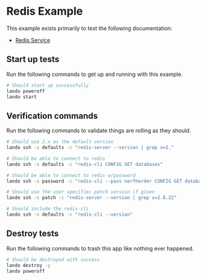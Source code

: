 Redis Example
=============

This example exists primarily to test the following documentation:

* [Redis Service](https://docs.devwithlando.io/tutorials/redis.html)

Start up tests
--------------

Run the following commands to get up and running with this example.

```bash
# Should start up successfully
lando poweroff
lando start
```

Verification commands
---------------------

Run the following commands to validate things are rolling as they should.

```bash
# Should use 2.x as the default version
lando ssh -s defaults -c "redis-server --version | grep v=2."

# Should be able to connect to redis
lando ssh -s defaults -c "redis-cli CONFIG GET databases"

# Should be able to connect to redis w/password
lando ssh -s password -c "redis-cli --pass nerfherder CONFIG GET databases"

# Should use the user specifiec patch version if given
lando ssh -s patch -c "redis-server --version | grep v=2.8.22"

# Should include the redis-cli
lando ssh -s defaults -c "redis-cli --version"
```

Destroy tests
-------------

Run the following commands to trash this app like nothing ever happened.

```bash
# Should be destroyed with success
lando destroy -y
lando poweroff
```

